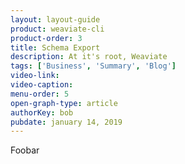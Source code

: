 ```yaml
---
layout: layout-guide
product: weaviate-cli
product-order: 3
title: Schema Export
description: At it's root, Weaviate 
tags: ['Business', 'Summary', 'Blog']
video-link:
video-caption:
menu-order: 5
open-graph-type: article
authorKey: bob
pubdate: january 14, 2019
---
```


Foobar